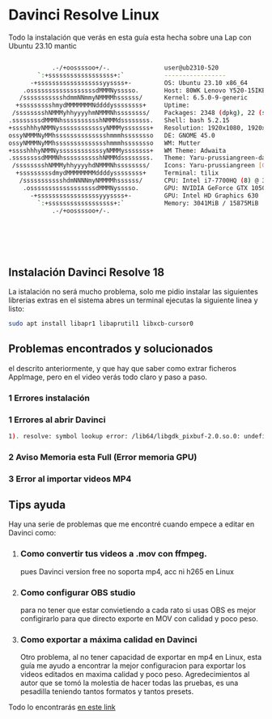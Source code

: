 # Davinci Resolve Linux

Todo la instalación que verás en esta guía esta hecha sobre una Lap con Ubuntu 23.10 mantic

```bash

            .-/+oossssoo+/-.               user@ub2310-520 
        `:+ssssssssssssssssss+:`           ----------------- 
      -+ssssssssssssssssssyyssss+-         OS: Ubuntu 23.10 x86_64 
    .ossssssssssssssssssdMMMNysssso.       Host: 80WK Lenovo Y520-15IKBN 
   /ssssssssssshdmmNNmmyNMMMMhssssss/      Kernel: 6.5.0-9-generic 
  +ssssssssshmydMMMMMMMNddddyssssssss+     Uptime:  
 /sssssssshNMMMyhhyyyyhmNMMMNhssssssss/    Packages: 2348 (dpkg), 22 (snap) 
.ssssssssdMMMNhsssssssssshNMMMdssssssss.   Shell: bash 5.2.15 
+sssshhhyNMMNyssssssssssssyNMMMysssssss+   Resolution: 1920x1080, 1920x1080 
ossyNMMMNyMMhsssssssssssssshmmmhssssssso   DE: GNOME 45.0 
ossyNMMMNyMMhsssssssssssssshmmmhssssssso   WM: Mutter 
+sssshhhyNMMNyssssssssssssyNMMMysssssss+   WM Theme: Adwaita 
.ssssssssdMMMNhsssssssssshNMMMdssssssss.   Theme: Yaru-prussiangreen-dark [GTK2/3] 
 /sssssssshNMMMyhhyyyyhdNMMMNhssssssss/    Icons: Yaru-prussiangreen [GTK2/3] 
  +sssssssssdmydMMMMMMMMddddyssssssss+     Terminal: tilix 
   /ssssssssssshdmNNNNmyNMMMMhssssss/      CPU: Intel i7-7700HQ (8) @ 3.800GHz 
    .ossssssssssssssssssdMMMNysssso.       GPU: NVIDIA GeForce GTX 1050 Mobile 
      -+sssssssssssssssssyyyssss+-         GPU: Intel HD Graphics 630 
        `:+ssssssssssssssssss+:`           Memory: 3041MiB / 15875MiB 
            .-/+oossssoo+/-.
                                                                   
                                                                   





```

## Instalación Davinci Resolve 18
La istalación no será mucho problema, solo me pidio instalar las siguientes librerias extras en el sistema
abres un terminal ejecutas la siguiente linea y listo:

```bash
sudo apt install libapr1 libaprutil1 libxcb-cursor0

```

## Problemas encontrados y solucionados
el descrito anteriormente, y que hay que saber como extrar ficheros AppImage, pero en el video verás todo claro y paso a paso.

### 1 Errores instalación
### 1 Errores al abrir Davinci

```bash
1). resolve: symbol lookup error: /lib64/libgdk_pixbuf-2.0.so.0: undefined symbol: g_task_set_stati c_name
```

### 2 Aviso Memoria esta Full (Error memoria GPU)

### 3 Error al importar videos MP4


## Tips ayuda

Hay una serie de problemas que me encontré cuando empece a editar en Davinci como:

1. ### Como convertir tus videos a .mov con ffmpeg.
   pues Davinci version free no soporta mp4, acc ni h265 en Linux

2. ### Como configurar OBS studio
   para no tener que estar convietiendo  a cada rato si usas OBS es mejor configirarlo para que directo exporte en MOV con calidad y poco peso.

3. ### Como exportar a máxima calidad en Davinci
   Otro problema, al no tener capacidad de exportar en mp4 en Linux, esta guía me ayudo a encontrar la mejor configuracion para exportar los videos editados en maxima calidad y poco peso. Agredecimientos al autor que se tomó la molestia de hacer todas las pruebas, es una pesadilla teniendo tantos formatos y tantos presets.

Todo lo encontrarás [en este link](https://github.com/flolu/davinci-resolve-linux)